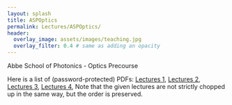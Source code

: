 ```yaml
---
layout: splash 
title: ASPOptics 
permalink: Lectures/ASPOptics/
header:
  overlay_image: assets/images/teaching.jpg
  overlay_filter: 0.4 # same as adding an opacity
---
```


Abbe School of Photonics - Optics Precourse

Here is a list of (password-protected) PDFs:
[Lectures 1](https://cloud.uni-jena.de/s/f7ZrAcQPJizeP4N),
[Lectures 2](https://cloud.uni-jena.de/s/WQFsARWXM7PsjmJ),
[Lectures 3](https://cloud.uni-jena.de/s/8c9cNc27Q3oBpxa),
[Lectures 4](https://cloud.uni-jena.de/s/mckgRD4yogqcjyk),
Note that the given lectures are not strictly chopped up in the same way, but the order is preserved.
